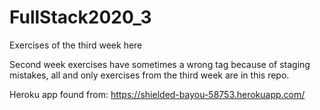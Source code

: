 # FullStack2020_3
Exercises of the third week here

Second week exercises have sometimes a wrong tag because of staging mistakes, all and only exercises from the third week are in this repo.

Heroku app found from: https://shielded-bayou-58753.herokuapp.com/
